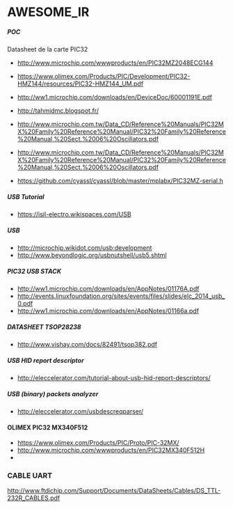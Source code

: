# AWESOME_IR

##### POC
Datasheet de la carte PIC32
* http://www.microchip.com/wwwproducts/en/PIC32MZ2048ECG144
* https://www.olimex.com/Products/PIC/Development/PIC32-HMZ144/resources/PIC32-HMZ144_UM.pdf
* http://ww1.microchip.com/downloads/en/DeviceDoc/60001191E.pdf

* http://tahmidmc.blogspot.fr/
* http://www.microchip.com.tw/Data_CD/Reference%20Manuals/PIC32MX%20Family%20Reference%20Manual/PIC32%20Family%20Reference%20Manual,%20Sect.%2006%20Oscillators.pdf

* http://www.microchip.com.tw/Data_CD/Reference%20Manuals/PIC32MX%20Family%20Reference%20Manual/PIC32%20Family%20Reference%20Manual,%20Sect.%2006%20Oscillators.pdf
* https://github.com/cyassl/cyassl/blob/master/mplabx/PIC32MZ-serial.h

##### USB Tutorial
* https://isil-electro.wikispaces.com/USB

##### USB
* http://microchip.wikidot.com/usb:development
* http://www.beyondlogic.org/usbnutshell/usb5.shtml

##### PIC32 USB STACK
* http://ww1.microchip.com/downloads/en/AppNotes/01176A.pdf
* http://events.linuxfoundation.org/sites/events/files/slides/elc_2014_usb_0.pdf
* http://ww1.microchip.com/downloads/en/AppNotes/01166a.pdf

##### DATASHEET TSOP28238
* http://www.vishay.com/docs/82491/tsop382.pdf

##### USB HID report descriptor
* http://eleccelerator.com/tutorial-about-usb-hid-report-descriptors/

##### USB (binary) packets analyzer
* http://eleccelerator.com/usbdescreqparser/

#### OLIMEX PIC32 MX340F512
* https://www.olimex.com/Products/PIC/Proto/PIC-32MX/
* http://www.microchip.com/wwwproducts/en/PIC32MX340F512H
* 

### CABLE UART
http://www.ftdichip.com/Support/Documents/DataSheets/Cables/DS_TTL-232R_CABLES.pdf

